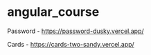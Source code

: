 # angular_course

Password - https://password-dusky.vercel.app/


Cards - https://cards-two-sandy.vercel.app/
